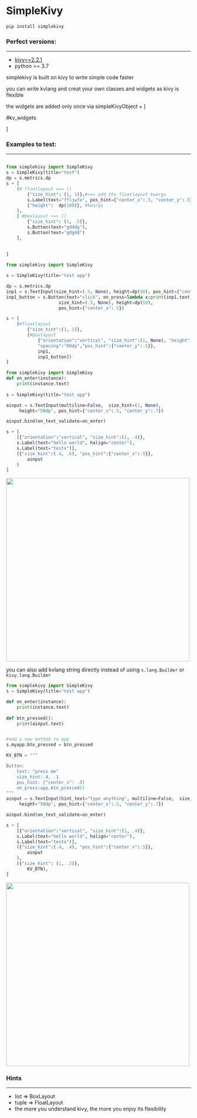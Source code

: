 # SimpleKivy

```bash
pip install simplekivy
```

### Perfect versions:
-------
* [kivy==2.2.1]("https://pypi.org/project/Kivy/2.2.1/") 
* python >= 3.7


simplekivy is built on kivy to write simple code faster

you can write kvlang and creat your own classes and widgets as kivy is flexible

the widgets are added only once via simpleKivyObject + [

#kv_widgets

]

### Examples to test:
-----

```python

from simplekivy import SimpleKivy
s = SimpleKivy(title="test")
dp = s.metrics.dp
s + [
    (# floatlayout <=> ()
        {"size_hint": (1, 1)},#<=> add the floatlayout kwargs
        s.Label(text="ffljwfe", pos_hint={"center_x":.5, "center_y":.5}),
        {"height":  dp(100)}, #kwargs
    ),
    [ #boxlayout <=> []
        {"size_hint": (1, .5)},
        s.Button(text="gdddg"),
        s.Button(text="gdgdd")
    ],
    
 
]


```


```python
from simplekivy import SimpleKivy

s = SimpleKivy(title="test app")

dp = s.metrics.dp
inp1 = s.TextInput(size_hint=(.5, None), height=dp(50), pos_hint={"center_x":.5})
inp1_button = s.Button(text="click", on_press=lambda x:print(inp1.text),
                    size_hint=(.5, None), height=dp(50),
                    pos_hint={"center_x":.5})

s + [
    (#floatlayout
        {"size_hint":(1, 1)},
        [#boxlayout
            {"orientation":"vertical", "size_hint":(1, None), "height":dp(200),
            "spacing":"60dp","pos_hint":{"center_y":.5}},
            inp1, 
            inp1_button])
]

```



```python
from simplekivy import SimpleKivy
def on_enter(instance):
    print(instance.text)
    
s = SimpleKivy(title="test app")

ainput = s.TextInput(multiline=False,  size_hint=(1, None),
     height="50dp", pos_hint={"center_x":.5, "center_y":.7})

ainput.bind(on_text_validate=on_enter)

s + [
    [{"orientation":"vertical", "size_hint":(1, .4)},
    s.Label(text="hello world", halign="center"),
    s.Label(text="testo")],
    ({"size_hint":(.4, .6), "pos_hint":{"center_x":.5}},
        ainput
    )
]
```
<img src="https://github.com/yousuf60/SimpleKivy/assets/64571068/997481b1-20cb-4571-91f5-fed311f6f7bc" width="500">



you can also add kvlang string directly instead of using 
`s.lang.Builder`
or `kivy.lang.Builder`

```python
from simplekivy import SimpleKivy
s = SimpleKivy(title="test app")

def on_enter(instance):
    print(instance.text)
    
def btn_pressed():
    print(ainput.text)


#add a new method to app
s.myapp.btn_pressed = btn_pressed

KV_BTN = """

Button:
    text: "press me"
    size_hint:.4, .1
    pos_hint: {"center_x": .5}
    on_press:app.btn_pressed()
"""
ainput = s.TextInput(hint_text="type anything", multiline=False,  size_hint=(1, None),
     height="50dp", pos_hint={"center_x":.5, "center_y":.7})

ainput.bind(on_text_validate=on_enter)

s + [
    [{"orientation":"vertical", "size_hint":(1, .4)},
    s.Label(text="hello world", halign="center"),
    s.Label(text="testo")],
    ({"size_hint":(.4, .4), "pos_hint":{"center_x":.5}},
        ainput 
    ),
    ({"size_hint": (1, .2)},
        KV_BTN),
]

```

<img src="https://github.com/yousuf60/SimpleKivy/assets/64571068/9e9e445e-0c6f-45de-9580-cd7fbde1f010" width="500">

### Hints
------

- list => BoxLayout
- tuple => FloatLayout
- the more you understand kivy, the more you enjoy its flexibility

